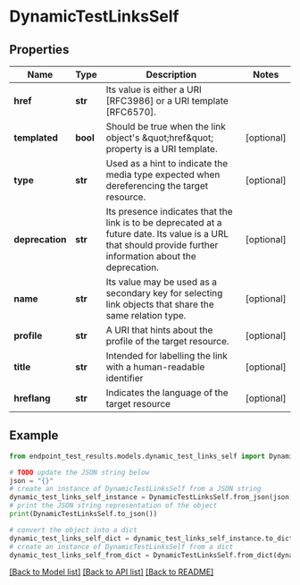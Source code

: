 # DynamicTestLinksSelf


## Properties

Name | Type | Description | Notes
------------ | ------------- | ------------- | -------------
**href** | **str** | Its value is either a URI [RFC3986] or a URI template [RFC6570]. | 
**templated** | **bool** | Should be true when the link object&#39;s \&quot;href\&quot; property is a URI template. | [optional] 
**type** | **str** | Used as a hint to indicate the media type expected when dereferencing the target resource. | [optional] 
**deprecation** | **str** | Its presence indicates that the link is to be deprecated at a future date. Its value is a URL that should provide further information about the deprecation. | [optional] 
**name** | **str** | Its value may be used as a secondary key for selecting link objects that share the same relation type. | [optional] 
**profile** | **str** | A URI that hints about the profile of the target resource. | [optional] 
**title** | **str** | Intended for labelling the link with a human-readable identifier | [optional] 
**hreflang** | **str** | Indicates the language of the target resource | [optional] 

## Example

```python
from endpoint_test_results.models.dynamic_test_links_self import DynamicTestLinksSelf

# TODO update the JSON string below
json = "{}"
# create an instance of DynamicTestLinksSelf from a JSON string
dynamic_test_links_self_instance = DynamicTestLinksSelf.from_json(json)
# print the JSON string representation of the object
print(DynamicTestLinksSelf.to_json())

# convert the object into a dict
dynamic_test_links_self_dict = dynamic_test_links_self_instance.to_dict()
# create an instance of DynamicTestLinksSelf from a dict
dynamic_test_links_self_from_dict = DynamicTestLinksSelf.from_dict(dynamic_test_links_self_dict)
```
[[Back to Model list]](../README.md#documentation-for-models) [[Back to API list]](../README.md#documentation-for-api-endpoints) [[Back to README]](../README.md)


